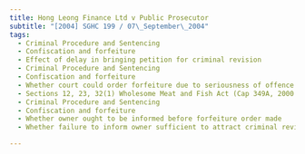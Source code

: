 ```yaml
---
title: Hong Leong Finance Ltd v Public Prosecutor 
subtitle: "[2004] SGHC 199 / 07\_September\_2004"
tags:
  - Criminal Procedure and Sentencing
  - Confiscation and forfeiture
  - Effect of delay in bringing petition for criminal revision
  - Criminal Procedure and Sentencing
  - Confiscation and forfeiture
  - Whether court could order forfeiture due to seriousness of offence
  - Sections 12, 23, 32(1) Wholesome Meat and Fish Act (Cap 349A, 2000 Rev Ed)
  - Criminal Procedure and Sentencing
  - Confiscation and forfeiture
  - Whether owner ought to be informed before forfeiture order made
  - Whether failure to inform owner sufficient to attract criminal revision

---
```


